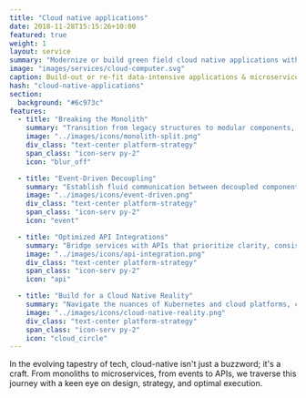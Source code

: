 ```yaml
---
title: "Cloud native applications"
date: 2018-11-28T15:15:26+10:00
featured: true
weight: 1
layout: service
summary: "Modernize or build green field cloud native applications with a strong focus on microservices architecture & domain driven design."
image: "images/services/cloud-computer.svg"
caption: Build-out or re-fit data-intensive applications & microservices.
hash: "cloud-native-applications"
section:
  background: "#6c973c"
features:
  - title: "Breaking the Monolith"
    summary: "Transition from legacy structures to modular components, reimagining systems for the future."
    image: "../images/icons/monolith-split.png"
    div_class: "text-center platform-strategy"
    span_class: "icon-serv py-2"
    icon: "blur_off"

  - title: "Event-Driven Decoupling"
    summary: "Establish fluid communication between decoupled components with an event-driven approach and CQRS."
    image: "../images/icons/event-driven.png"
    div_class: "text-center platform-strategy"
    span_class: "icon-serv py-2"
    icon: "event"

  - title: "Optimized API Integrations"
    summary: "Bridge services with APIs that prioritize clarity, consistency, and coherent data exchange."
    image: "../images/icons/api-integration.png"
    div_class: "text-center platform-strategy"
    span_class: "icon-serv py-2"
    icon: "api"

  - title: "Build for a Cloud Native Reality"
    summary: "Navigate the nuances of Kubernetes and cloud platforms, crafting solutions that resonate with today's tech landscape."
    image: "../images/icons/cloud-native-reality.png"
    div_class: "text-center platform-strategy"
    span_class: "icon-serv py-2"
    icon: "cloud_circle"
---
```


In the evolving tapestry of tech, cloud-native isn't just a buzzword; it's a craft. From monoliths to microservices, from events to APIs, we traverse this journey with a keen eye on design, strategy, and optimal execution.
